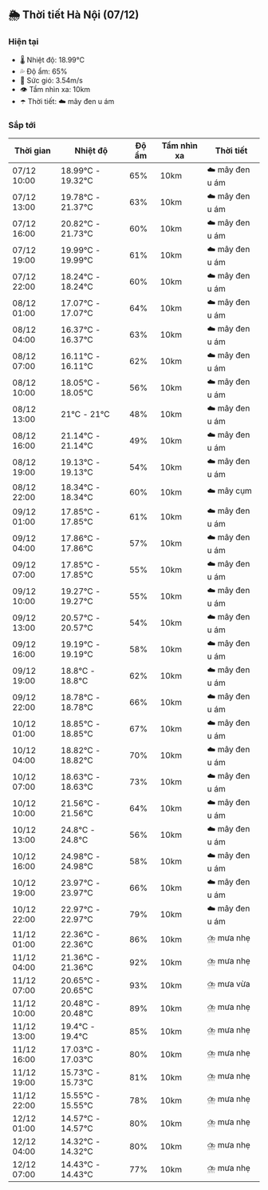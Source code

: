 ## 🌦️ Thời tiết Hà Nội (07/12)

### Hiện tại

- 🌡️ Nhiệt độ: 18.99℃
- 💦 Độ ẩm: 65%
- 💨 Sức gió: 3.54m/s
- 👁️ Tầm nhìn xa: 10km
- ☂️ Thời tiết: ☁️ mây đen u ám

### Sắp tới

| Thời gian | Nhiệt độ | Độ ẩm | Tầm nhìn xa | Thời tiết |
| --- | --- | --- | --- | --- |
| 07/12 10:00 | 18.99℃ - 19.32℃ | 65% | 10km | ☁️ mây đen u ám |
| 07/12 13:00 | 19.78℃ - 21.37℃ | 63% | 10km | ☁️ mây đen u ám |
| 07/12 16:00 | 20.82℃ - 21.73℃ | 60% | 10km | ☁️ mây đen u ám |
| 07/12 19:00 | 19.99℃ - 19.99℃ | 61% | 10km | ☁️ mây đen u ám |
| 07/12 22:00 | 18.24℃ - 18.24℃ | 60% | 10km | ☁️ mây đen u ám |
| 08/12 01:00 | 17.07℃ - 17.07℃ | 64% | 10km | ☁️ mây đen u ám |
| 08/12 04:00 | 16.37℃ - 16.37℃ | 63% | 10km | ☁️ mây đen u ám |
| 08/12 07:00 | 16.11℃ - 16.11℃ | 62% | 10km | ☁️ mây đen u ám |
| 08/12 10:00 | 18.05℃ - 18.05℃ | 56% | 10km | ☁️ mây đen u ám |
| 08/12 13:00 | 21℃ - 21℃ | 48% | 10km | ☁️ mây đen u ám |
| 08/12 16:00 | 21.14℃ - 21.14℃ | 49% | 10km | ☁️ mây đen u ám |
| 08/12 19:00 | 19.13℃ - 19.13℃ | 54% | 10km | ☁️ mây đen u ám |
| 08/12 22:00 | 18.34℃ - 18.34℃ | 60% | 10km | ☁️ mây cụm |
| 09/12 01:00 | 17.85℃ - 17.85℃ | 61% | 10km | ☁️ mây đen u ám |
| 09/12 04:00 | 17.86℃ - 17.86℃ | 57% | 10km | ☁️ mây đen u ám |
| 09/12 07:00 | 17.85℃ - 17.85℃ | 55% | 10km | ☁️ mây đen u ám |
| 09/12 10:00 | 19.27℃ - 19.27℃ | 55% | 10km | ☁️ mây đen u ám |
| 09/12 13:00 | 20.57℃ - 20.57℃ | 54% | 10km | ☁️ mây đen u ám |
| 09/12 16:00 | 19.19℃ - 19.19℃ | 58% | 10km | ☁️ mây đen u ám |
| 09/12 19:00 | 18.8℃ - 18.8℃ | 62% | 10km | ☁️ mây đen u ám |
| 09/12 22:00 | 18.78℃ - 18.78℃ | 66% | 10km | ☁️ mây đen u ám |
| 10/12 01:00 | 18.85℃ - 18.85℃ | 67% | 10km | ☁️ mây đen u ám |
| 10/12 04:00 | 18.82℃ - 18.82℃ | 70% | 10km | ☁️ mây đen u ám |
| 10/12 07:00 | 18.63℃ - 18.63℃ | 73% | 10km | ☁️ mây đen u ám |
| 10/12 10:00 | 21.56℃ - 21.56℃ | 64% | 10km | ☁️ mây đen u ám |
| 10/12 13:00 | 24.8℃ - 24.8℃ | 56% | 10km | ☁️ mây đen u ám |
| 10/12 16:00 | 24.98℃ - 24.98℃ | 58% | 10km | ☁️ mây đen u ám |
| 10/12 19:00 | 23.97℃ - 23.97℃ | 66% | 10km | ☁️ mây đen u ám |
| 10/12 22:00 | 22.97℃ - 22.97℃ | 79% | 10km | ☁️ mây đen u ám |
| 11/12 01:00 | 22.36℃ - 22.36℃ | 86% | 10km | ⛈️ mưa nhẹ |
| 11/12 04:00 | 21.36℃ - 21.36℃ | 92% | 10km | ⛈️ mưa nhẹ |
| 11/12 07:00 | 20.65℃ - 20.65℃ | 93% | 10km | ⛈️ mưa vừa |
| 11/12 10:00 | 20.48℃ - 20.48℃ | 89% | 10km | ⛈️ mưa nhẹ |
| 11/12 13:00 | 19.4℃ - 19.4℃ | 85% | 10km | ⛈️ mưa nhẹ |
| 11/12 16:00 | 17.03℃ - 17.03℃ | 80% | 10km | ⛈️ mưa nhẹ |
| 11/12 19:00 | 15.73℃ - 15.73℃ | 81% | 10km | ⛈️ mưa nhẹ |
| 11/12 22:00 | 15.55℃ - 15.55℃ | 78% | 10km | ⛈️ mưa nhẹ |
| 12/12 01:00 | 14.57℃ - 14.57℃ | 80% | 10km | ⛈️ mưa nhẹ |
| 12/12 04:00 | 14.32℃ - 14.32℃ | 80% | 10km | ⛈️ mưa nhẹ |
| 12/12 07:00 | 14.43℃ - 14.43℃ | 77% | 10km | ⛈️ mưa nhẹ |
